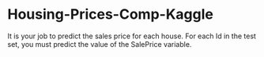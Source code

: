 # Housing-Prices-Comp-Kaggle
It is your job to predict the sales price for each house. For each Id in the test set, you must predict the value of the SalePrice variable. 
